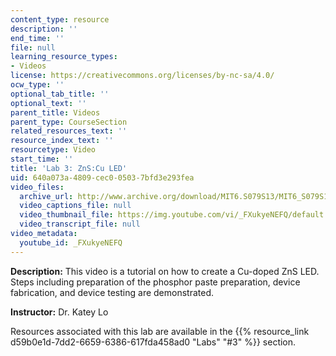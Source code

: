```yaml
---
content_type: resource
description: ''
end_time: ''
file: null
learning_resource_types:
- Videos
license: https://creativecommons.org/licenses/by-nc-sa/4.0/
ocw_type: ''
optional_tab_title: ''
optional_text: ''
parent_title: Videos
parent_type: CourseSection
related_resources_text: ''
resource_index_text: ''
resourcetype: Video
start_time: ''
title: 'Lab 3: ZnS:Cu LED'
uid: 640a073a-4809-cec0-0503-7bfd3e293fea
video_files:
  archive_url: http://www.archive.org/download/MIT6.S079S13/MIT6_S079S13_lab03_300k.mp4
  video_captions_file: null
  video_thumbnail_file: https://img.youtube.com/vi/_FXukyeNEFQ/default.jpg
  video_transcript_file: null
video_metadata:
  youtube_id: _FXukyeNEFQ
---
```


**Description:** This video is a tutorial on how to create a Cu-doped ZnS LED. Steps including preparation of the phosphor paste preparation, device fabrication, and device testing are demonstrated.

**Instructor:** Dr. Katey Lo

Resources associated with this lab are available in the {{% resource_link d59b0e1d-7dd2-6659-6386-617fda458ad0 "Labs" "#3" %}} section.

